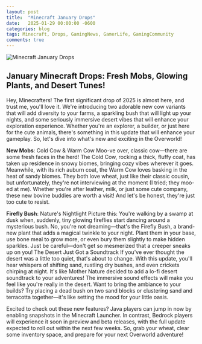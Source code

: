 ```yaml
---
layout: post
title:  "Minecraft January Drops"
date:   2025-01-29 00:00:00 -0600
categories: blog
tags: Minecraft, Drops, GamingNews, GamerLife, GamingCommunity
comments: true
---
```

![Minecraft January Drops](https://www.minecraft.net/content/dam/minecraftnet/games/minecraft/game-updates/Minecraft_sp25_testing_jan29_.Det_Blog_Editorial_EditorialExclusive_1_1170x500.jpg)

## January Minecraft Drops: Fresh Mobs, Glowing Plants, and Desert Tunes!

Hey, Minecrafters! The first significant drop of 2025 is almost here, and trust me, you'll love it. We're introducing two adorable new cow variants that will add diversity to your farms, a sparkling bush that will light up your nights, and some seriously immersive desert vibes that will enhance your exploration experience. Whether you're an explorer, a builder, or just here for the cute animals, there's something in this update that will enhance your gameplay. So, let's dive into what's new and exciting in the Overworld!

**New Mobs**: Cold Cow & Warm Cow Moo-ve over, classic cow—there are some fresh faces in the herd! The Cold Cow, rocking a thick, fluffy coat, has taken up residence in snowy biomes, bringing cozy vibes wherever it goes. Meanwhile, with its rich auburn coat, the Warm Cow loves basking in the heat of sandy biomes. They both love wheat, just like their classic cousin, but unfortunately, they're not interviewing at the moment (I tried; they moo-ed at me). Whether you're after leather, milk, or just some cute company, these new bovine buddies are worth a visit! And let's be honest, they're just too cute to resist.

**Firefly Bush**: Nature's Nightlight Picture this: You're walking by a swamp at dusk when, suddenly, tiny glowing fireflies start dancing around a mysterious bush. No, you're not dreaming—that's the Firefly Bush, a brand-new plant that adds a magical twinkle to your night. Plant them in your base, use bone meal to grow more, or even bury them slightly to make hidden sparkles. Just be careful—don't get so mesmerized that a creeper sneaks up on you!
The Desert Just Got a Soundtrack If you've ever thought the desert was a little too quiet, that's about to change. With this update, you'll hear whispers of shifting sand, rustling dry bushes, and even crickets chirping at night. It's like Mother Nature decided to add a lo-fi desert soundtrack to your adventures! The immersive sound effects will make you feel like you're really in the desert. Want to bring the ambiance to your builds? Try placing a dead bush on two sand blocks or clustering sand and terracotta together—it's like setting the mood for your little oasis.

Excited to check out these new features? Java players can jump in now by enabling snapshots in the Minecraft Launcher. In contrast, Bedrock players will experience it soon in preview and beta releases, with the full update expected to roll out within the next few weeks. So, grab your wheat, clear some inventory space, and prepare for your next Overworld adventure!

